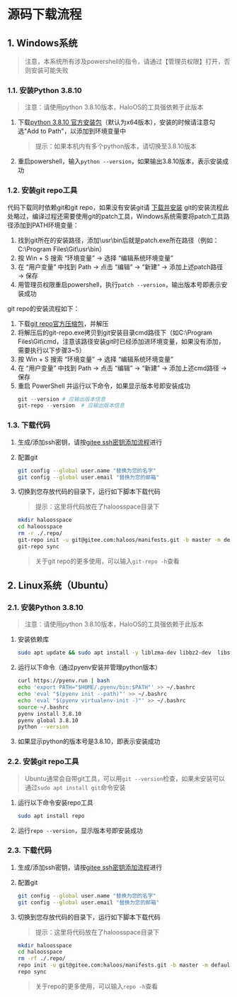 # 源码下载流程
## 1. Windows系统
> 注意，本系统所有涉及powershell的指令，请通过【管理员权限】打开，否则安装可能失败
### 1.1. 安装Python 3.8.10
> 注意：请使用python 3.8.10版本，HaloOS的工具强依赖于此版本

1. 下载[python 3.8.10 官方安装包](https://www.python.org/ftp/python/3.8.10/python-3.8.10-amd64.exe)（默认为x64版本），安装的时候请注意勾选"Add to Path"，以添加到环境变量中

    > 提示：如果本机内有多个python版本，请切换至3.8.10版本
2. 重启powershell，输入`python --version`，如果输出3.8.10版本，表示安装成功
### 1.2. 安装git repo工具
代码下载同时依赖git和git repo，如果没有安装git请 [下载并安装](https://git-scm.com/downloads/win)
git的安装流程此处略过，编译过程还需要使用git的patch工具，Windows系统需要将patch工具路径添加到PATH环境变量：
1. 找到git所在的安装路径，添加\usr\bin后就是patch.exe所在路径（例如：C:\Program Files\Git\usr\bin）
2. 按 Win + S 搜索 “环境变量” → 选择 “编辑系统环境变量”
3. 在 “用户变量” 中找到 Path → 点击 “编辑” → “新建” → 添加上述patch路径 → 保存
4. 用管理员权限重启powershell，执行`patch --version`，输出版本号即表示安装成功

git repo的安装流程如下：
1. 下载[git repo官方压缩包](https://git-repo.info/releases/v0.7.8/git-repo-0.7.8-Windows-64.zip)，并解压
2. 将解压后的git-repo.exe拷贝到git安装目录cmd路径下（如C:\Program Files\Git\cmd，注意该路径安装git时已经添加进环境变量，如果没有添加，需要执行以下步骤3~5）
3. 按 Win + S 搜索 “环境变量” → 选择 “编辑系统环境变量”
4. 在 “用户变量” 中找到 Path → 点击 “编辑” → “新建” → 添加上述cmd路径 → 保存
5. 重启 PowerShell 并运行以下命令，如果显示版本号即安装成功
    ```powershell
    git --version # 应输出版本信息  
    git-repo --version  # 应输出版本信息  
    ```
### 1.3. 下载代码
1. 生成/添加ssh密钥，请按[gitee ssh密钥添加流程](https://gitee.com/help/articles/4181#article-header0)进行
2. 配置git
    ```bash
    git config --global user.name "替换为您的名字"
    git config --global user.email "替换为您的邮箱"
    ```
3. 切换到您存放代码的目录下，运行如下脚本下载代码
    > 提示：这里将代码放在了haloosspace目录下

    ```bash
    mkdir haloosspace
    cd haloosspace
    rm -r ./.repo/
    git-repo init -u git@gitee.com:haloos/manifests.git -b master -m default.xml
    git-repo sync
    ```
    > 关于git repo的更多使用，可以输入`git-repo -h`查看

## 2. Linux系统（Ubuntu）
### 2.1. 安装Python 3.8.10
> 注意：请使用python 3.8.10版本，HaloOS的工具强依赖于此版本
1. 安装依赖库
    ```bash
    sudo apt update && sudo apt install -y liblzma-dev libbz2-dev  libssl-dev build-essential zlib1g-dev libncurses5-dev  libgdbm-dev libnss3-dev  libreadline-dev  libffi-dev  libsqlite3-dev
    ```
2. 运行以下命令（通过pyenv安装并管理python版本）
    ```bash
    curl https://pyenv.run | bash
    echo 'export PATH="$HOME/.pyenv/bin:$PATH"' >> ~/.bashrc
    echo 'eval "$(pyenv init --path)"' >> ~/.bashrc
    echo 'eval "$(pyenv virtualenv-init -)"' >> ~/.bashrc
    source ~/.bashrc
    pyenv install 3.8.10
    pyenv global 3.8.10
    python --version
    ```
3. 如果显示python的版本号是3.8.10，即表示安装成功
### 2.2. 安装git repo工具
> Ubuntu通常会自带git工具，可以用`git --version`检查，如果未安装可以通过`sudo apt install git`命令安装

1. 运行以下命令安装repo工具
    ```bash
    sudo apt install repo
    ```
2. 运行`repo --version`，显示版本号即安装成功
### 2.3. 下载代码
1. 生成/添加ssh密钥，请按[gitee ssh密钥添加流程](https://gitee.com/help/articles/4181#article-header0)进行
2. 配置git
    ```bash
    git config --global user.name "替换为您的名字"
    git config --global user.email "替换为您的邮箱"
    ```
3. 切换到您存放代码的目录下，运行如下脚本下载代码
    > 提示：这里将代码放在了haloosspace目录下

    ```bash
    mkdir haloosspace
    cd haloosspace
    rm -rf ./.repo/
    repo init -u git@gitee.com:haloos/manifests.git -b master -m default.xml
    repo sync
    ```

    > 关于repo的更多使用，可以输入`repo -h`查看